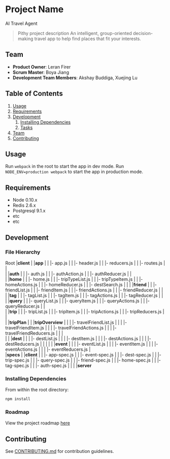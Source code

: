 # Project Name
AI Travel Agent
> Pithy project description
An intelligent, group-oriented decision-making travel app to help find places that fit your interests.
## Team

  - __Product Owner__: Leran Firer
  - __Scrum Master__: Boya Jiang
  - __Development Team Members__: Akshay Buddiga, Xuejing Lu

## Table of Contents

1. [Usage](#Usage)
1. [Requirements](#requirements)
1. [Development](#development)
    1. [Installing Dependencies](#installing-dependencies)
    1. [Tasks](#tasks)
1. [Team](#team)
1. [Contributing](#contributing)

## Usage

Run `webpack` in the root to start the app in dev mode. Run `NODE_ENV=production webpack` to start the app in production mode.

## Requirements

- Node 0.10.x
- Redis 2.6.x
- Postgresql 9.1.x
- etc
- etc

## Development

### File Hierarchy 
Root
  |__client__
  |   |__app__
  |   |   |- app.js
  |   |   |- header.js
  |   |   |- reducers.js
  |   |   |- routes.js
  |   |   
  |   |__auth__
  |   |   |- auth.js
  |   |   |- authAction.js
  |   |   |- authReducer.js
  |   |   
  |   |__home__
  |   |   |- home.js
  |   |   |- tripTypeList.js
  |   |   |- tripTypeItem.js
  |   |   |- homeActions.js
  |   |   |- homeReducer.js
  |   |   |- destSearch.js
  |   |
  |   |__friend__
  |   |   |- friendList.js
  |   |   |- friendItem.js
  |   |   |- friendActions.js
  |   |   |- friendReducer.js
  |   |   
  |   |__tag__
  |   |   |- tagList.js
  |   |   |- tagItem.js
  |   |   |- tagActions.js
  |   |   |- tagReducer.js
  |   |   
  |   |__query__
  |   |   |- queryList.js
  |   |   |- queryItem.js
  |   |   |- queryActions.js
  |   |   |- queryReducer.js
  |   |   
  |   |__trip__
  |   |   |- tripList.js
  |   |   |- tripItem.js
  |   |   |- tripActions.js
  |   |   |- tripReducers.js
  |   |    
  |   |__tripPlan__
  |   |   |__tripOverview__
  |   |   |   |- travelFriendList.js
  |   |   |   |- travelFriendItem.js
  |   |   |   |- travelFriendActions.js
  |   |   |   |- travelFriendReducers.js
  |   |   |   
  |   |   |__dest__
  |   |   |   |- destList.js
  |   |   |   |- destItem.js
  |   |   |   |- destActions.js
  |   |   |   |- destReducers.js
  |   |   |
  |   |   |__event__
  |   |   |   |- eventList.js
  |   |   |   |- eventItem.js
  |   |   |   |- eventActions.js
  |   |   |   |- eventReducers.js
  |   
  |__specs__
  |   |__client__
  |   |   |- app-spec.js
  |   |   |- event-spec.js
  |   |   |- dest-spec.js
  |   |   |- trip-spec.js
  |   |   |- query-spec.js
  |   |   |- friend-spec.js
  |   |   |- home-spec.js
  |   |   |- tag-spec.js
  |   |   |- auth-spec.js
  |   |
  |   |__server__

### Installing Dependencies

From within the root directory:

```sh
npm install
```

### Roadmap

View the project roadmap [here](LINK_TO_PROJECT_ISSUES)


## Contributing

See [CONTRIBUTING.md](CONTRIBUTING.md) for contribution guidelines.
